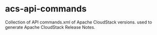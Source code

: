 acs-api-commands
================

Collection of API commands.xml of Apache CloudStack versions. used to generate
Apache CloudStack Release Notes.

